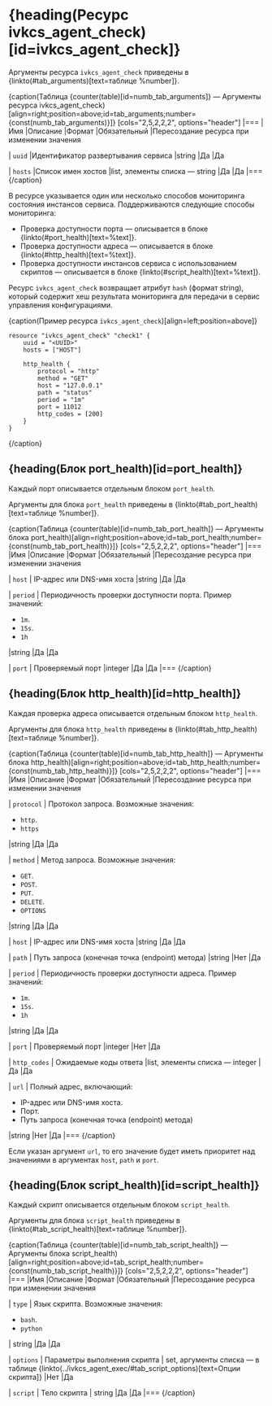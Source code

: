 # {heading(Ресурс ivkcs_agent_check)[id=ivkcs_agent_check]}

Аргументы ресурса `ivkcs_agent_check` приведены в {linkto(#tab_arguments)[text=таблице %number]}.

{caption(Таблица {counter(table)[id=numb_tab_arguments]} — Аргументы ресурса ivkcs_agent_check)[align=right;position=above;id=tab_arguments;number={const(numb_tab_arguments)}]}
[cols="2,5,2,2,2", options="header"]
|===
|Имя
|Описание
|Формат
|Обязательный
|Пересоздание ресурса при изменении значения

|
`uuid`
|Идентификатор развертывания сервиса
|string
|Да
|Да

|
`hosts`
|Список имен хостов
|list, элементы списка — string
|Да
|Да
|===
{/caption}

В ресурсе указывается один или несколько способов мониторинга состояния инстансов сервиса. Поддерживаются следующие способы мониторинга:

* Проверка доступности порта — описывается в блоке {linkto(#port_health)[text=%text]}.
* Проверка доступности адреса — описывается в блоке {linkto(#http_health)[text=%text]}.
* Проверка доступности инстансов сервиса с использованием скриптов — описывается в блоке {linkto(#script_health)[text=%text]}.

Ресурс `ivkcs_agent_check` возвращает атрибут `hash` (формат string), который содержит хеш результата мониторинга для передачи в сервис управления конфигурациями.

{caption(Пример ресурса `ivkcs_agent_check`)[align=left;position=above]}
```hcl
resource "ivkcs_agent_check" "check1" {
    uuid = "<UUID>"
	hosts = ["HOST"]

	http_health {
		protocol = "http"
		method = "GET"
		host = "127.0.0.1"
		path = "status"
		period = "1m"
		port = 11012
		http_codes = [200]
	}
}
```
{/caption}

## {heading(Блок port_health)[id=port_health]}

Каждый порт описывается отдельным блоком `port_health`.

Аргументы для блока `port_health` приведены в {linkto(#tab_port_health)[text=таблице %number]}.

{caption(Таблица {counter(table)[id=numb_tab_port_health]} — Аргументы блока port_health)[align=right;position=above;id=tab_port_health;number={const(numb_tab_port_health)}]}
[cols="2,5,2,2,2", options="header"]
|===
|Имя
|Описание
|Формат
|Обязательный
|Пересоздание ресурса при изменении значения

|
`host`
|
IP-адрес или DNS-имя хоста
|string
|Да
|Да

|
`period`
|
Периодичность проверки доступности порта. Пример значений:

* `1m`.
* `15s`.
* `1h`

|string
|Да
|Да

|
`port`
|
Проверяемый порт
|integer
|Да
|Да
|===
{/caption}

## {heading(Блок http_health)[id=http_health]}

Каждая проверка адреса описывается отдельным блоком `http_health`.

Аргументы для блока `http_health` приведены в {linkto(#tab_http_health)[text=таблице %number]}.

{caption(Таблица {counter(table)[id=numb_tab_http_health]} — Аргументы блока http_health)[align=right;position=above;id=tab_http_health;number={const(numb_tab_http_health)}]}
[cols="2,5,2,2,2", options="header"]
|===
|Имя
|Описание
|Формат
|Обязательный
|Пересоздание ресурса при изменении значения

|
`protocol`
|
Протокол запроса. Возможные значения:

* `http`.
* `https`

|string
|Да
|Да

|
`method`
|
Метод запроса. Возможные значения:

* `GET`.
* `POST`.
* `PUT`.
* `DELETE`.
* `OPTIONS`

|string
|Да
|Да

|
`host`
|
IP-адрес или DNS-имя хоста
|string
|Да
|Да

|
`path`
|
Путь запроса (конечная точка (endpoint) метода)
|string
|Нет
|Да

|
`period`
|
Периодичность проверки доступности адреса. Пример значений:

* `1m`.
* `15s`.
* `1h`

|string
|Да
|Да

|
`port`
|
Проверяемый порт
|integer
|Нет
|Да

|
`http_codes`
|
Ожидаемые коды ответа
|list, элементы списка — integer
|Да
|Да

|
`url`
|
Полный адрес, включающий:

* IP-адрес или DNS-имя хоста.
* Порт.
* Путь запроса (конечная точка (endpoint) метода)

|string
|Нет
|Да
|===
{/caption}

<warn>

Если указан аргумент `url`, то его значение будет иметь приоритет над значениями в аргументах `host`, `path` и `port`.

</warn>

## {heading(Блок script_health)[id=script_health]}

Каждый скрипт описывается отдельным блоком `script_health`.

Аргументы для блока `script_health` приведены в {linkto(#tab_script_health)[text=таблице %number]}.

{caption(Таблица {counter(table)[id=numb_tab_script_health]} — Аргументы блока script_health)[align=right;position=above;id=tab_script_health;number={const(numb_tab_script_health)}]}
[cols="2,5,2,2,2", options="header"]
|===
|Имя
|Описание
|Формат
|Обязательный
|Пересоздание ресурса при изменении значения

|
`type`
|
Язык скрипта. Возможные значения:

* `bash`.
* `python`

|
string
|Да
|Да

|
`options`
|
Параметры выполнения скрипта
|
set, аргументы списка — в таблице {linkto(../ivkcs_agent_exec/#tab_script_options)[text=Опции скрипта]}
|Нет
|Да

|
`script`
|
Тело скрипта
|
string
|Да
|Да
|===
{/caption}